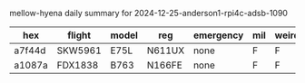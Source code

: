 mellow-hyena daily summary for 2024-12-25-anderson1-rpi4c-adsb-1090

|hex|flight|model|reg|emergency|mil|weirdo|
|--|--|--|--|--|--|--|
|a7f44d|SKW5961|E75L|N611UX|none|F|F|
|a1087a|FDX1838|B763|N166FE|none|F|F|
